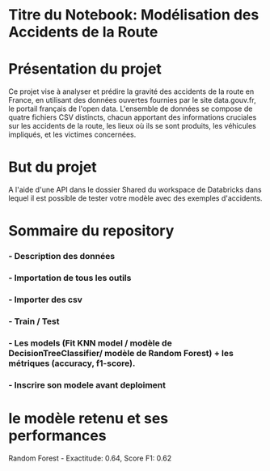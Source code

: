 # Titre du Notebook: Modélisation des Accidents de la Route

# Présentation du projet 
Ce projet vise à analyser et prédire la gravité des accidents de la route en France, en utilisant des données ouvertes fournies par le site data.gouv.fr, le portail français de l'open data. L'ensemble de données se compose de quatre fichiers CSV distincts, chacun apportant des informations cruciales sur les accidents de la route, les lieux où ils se sont produits, les véhicules impliqués, et les victimes concernées.


# But du projet 

A l'aide d'une API dans le dossier Shared du workspace de Databricks dans lequel il est possible de tester votre modèle avec des exemples d'accidents.

# Sommaire du repository

### - Description des données
### - Importation de tous les outils
### - Importer des csv
### - Train / Test
### - Les models (Fit KNN model / modèle de DecisionTreeClassifier/ modèle de Random Forest) + les métriques (accuracy, f1-score).
### - Inscrire son modele avant deploiment

# le modèle retenu et ses performances

Random Forest - Exactitude: 0.64, Score F1: 0.62



 







